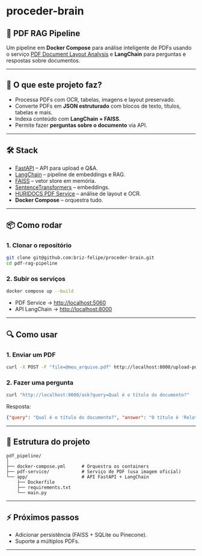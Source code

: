 # proceder-brain


## 📄 PDF RAG Pipeline

Um pipeline em **Docker Compose** para análise inteligente de PDFs usando o serviço 
[PDF Document Layout Analysis](https://github.com/HURIDOCS/pdf-document-layout-analysis) 
e **LangChain** para perguntas e respostas sobre documentos.

---

## 🚀 O que este projeto faz?
- Processa PDFs com OCR, tabelas, imagens e layout preservado.
- Converte PDFs em **JSON estruturado** com blocos de texto, títulos, tabelas e mais.
- Indexa conteúdo com **LangChain + FAISS**.
- Permite fazer **perguntas sobre o documento** via API.

---

## 🛠️ Stack
- [FastAPI](https://fastapi.tiangolo.com/) – API para upload e Q&A.
- [LangChain](https://www.langchain.com/) – pipeline de embeddings e RAG.
- [FAISS](https://faiss.ai/) – vetor store em memória.
- [SentenceTransformers](https://www.sbert.net/) – embeddings.
- [HURIDOCS PDF Service](https://huggingface.co/spaces/nikita-moor/pdf-document-layout-analysis) – análise de layout e OCR.
- **Docker Compose** – orquestra tudo.

---

## 📦 Como rodar

### 1. Clonar o repositório
```bash
git clone git@github.com:briz-felipe/proceder-brain.git
cd pdf-rag-pipeline
```

### 2. Subir os serviços

```bash
docker compose up --build
```

* PDF Service → [http://localhost:5060](http://localhost:5060)
* API LangChain → [http://localhost:8000](http://localhost:8000/docs)

---

## 🔍 Como usar

### 1. Enviar um PDF

```bash
curl -X POST -F "file=@meu_arquivo.pdf" http://localhost:8000/upload-pdf
```

### 2. Fazer uma pergunta

```bash
curl "http://localhost:8000/ask?query=Qual é o título do documento?"
```

Resposta:

```json
{"query": "Qual é o título do documento?", "answer": "O título é 'Relatório Financeiro 2023'"}
```

---

## 📂 Estrutura do projeto

```
pdf_pipeline/
│
├── docker-compose.yml      # Orquestra os containers
├── pdf-service/            # Serviço de PDF (usa imagem oficial)
└── app/                    # API FastAPI + LangChain
    ├── Dockerfile
    ├── requirements.txt
    └── main.py
```

---

## ⚡ Próximos passos

* Adicionar persistência (FAISS + SQLite ou Pinecone).
* Suporte a múltiplos PDFs.

---

